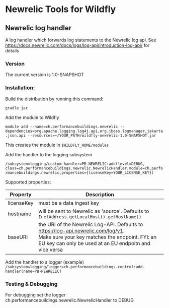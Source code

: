 # Newrelic Tools for Wildfly

## Newrelic log handler
A log handler which forwards log statements to the Newrelic log api. See https://docs.newrelic.com/docs/logs/log-api/introduction-log-api/ for details

### Version
The current version is 1.0-SNAPSHOT

### Installation:
Build the distribution by running this command:

``gradle jar``

Add the module to Wildfly

``module add --name=ch.performancebuildings.newrelic --dependencies=org.apache.logging.log4j.api,org.jboss.logmanager,jakarta.json.api --resources=~/YOUR_PATH/wildfly-newrelic-1.0-SNAPSHOT.jar``

This creates the module in ``$WILDFLY_HOME/modules``

Add the handler to the logging subsystem

``/subsystem=logging/custom-handler=PB-NEWRELIC:add(level=DEBUG, class=ch.performancebuildings.newrelic.NewrelicHandler,module=ch.performancebuildings.newrelic,properties={licenseKey=YOUR_LICENSE_KEY})``

Supported properties:

|Property| Description                                                                                                                                                                                 |
|--------|---------------------------------------------------------------------------------------------------------------------------------------------------------------------------------------------|
|licenseKey| must be a data ingest key                                                                                                                                                                   |
|hostname| will be sent to Newrelic as 'source'. Defaults to ``InetAddress.getLocalHost().getHostName()``                                                                                              |
|baseURI| the URI of the Newrelic Log-API. Defaults to https://log-api.newrelic.com/log/v1. <br/>Make sure your key matches the endpoint. FYI: an EU key can only be used at an EU endpoitn and vice versa |

Add the handler to a logger (example)
``/subsystem=logging/logger=ch.performancebuildings.control:add-handler(name=PB-NEWRELIC)``

### Testing & Debugging
For debugging set the logger ch.performancebuildings.newrelic.NewrelicHandler to DEBUG